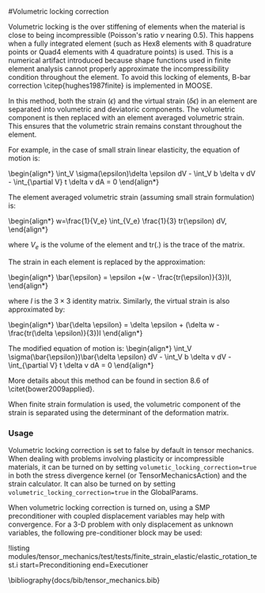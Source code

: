 #Volumetric locking correction

Volumetric locking is the over stiffening of elements when the material is close to being incompressible (Poisson's ratio $\nu$ nearing 0.5). This happens when a fully integrated element (such as Hex8 elements with 8 quadrature points or Quad4 elements with 4 quadrature points) is used. This is a numerical artifact introduced because shape functions used in finite element analysis cannot properly approximate the incompressibility condition throughout the element. To avoid this locking of elements, B-bar correction \citep{hughes1987finite} is implemented in MOOSE.

In this method, both the strain ($\epsilon$) and the virtual strain ($\delta \epsilon$) in an element are separated into volumetric and deviatoric components. The volumetric component is then replaced with an element averaged volumetric strain. This ensures that the volumetric strain remains constant throughout the element.

For example, in the case of small strain linear elasticity, the equation of motion is:

\begin{align*}
\int_V \sigma(\epsilon)\delta \epsilon dV - \int_V b \delta v dV - \int_{\partial V} t \delta v dA = 0
\end{align*}

The element averaged volumetric strain (assuming small strain formulation) is:

\begin{align*}
 w=\frac{1}{V_e} \int_{V_e} \frac{1}{3} tr(\epsilon) dV,
\end{align*}

where $V_e$ is the volume of the element and tr(.) is the trace of the matrix.

The strain in each element is replaced by the approximation:

\begin{align*}
\bar{\epsilon} = \epsilon +(w - \frac{tr(\epsilon)}{3})I,
\end{align*}

where $I$ is the $3 \times 3$ identity matrix. Similarly, the virtual strain is also approximated by:

\begin{align*}
\bar{\delta \epsilon} = \delta \epsilon + (\delta w - \frac{tr(\delta \epsilon)}{3})I
\end{align*}

The modified equation of motion is:
\begin{align*}
\int_V \sigma(\bar{\epsilon})\bar{\delta \epsilon} dV - \int_V b \delta v dV - \int_{\partial V} t \delta v dA = 0
\end{align*}

More details about this method can be found in section 8.6 of \citet{bower2009applied}.

When finite strain formulation is used, the volumetric component of the strain is separated using the determinant of the deformation matrix.

### Usage

Volumetric locking correction is set to false by default in tensor mechanics. When dealing with problems involving plasticity or incompressible materials, it can be turned on by setting `volumetic_locking_correction=true` in both the stress divergence kernel (or TensorMechanicsAction) and the strain calculator. It can also be turned on by setting `volumetric_locking_correction=true` in the GlobalParams.

When volumetric locking correction is turned on, using a SMP preconditioner with coupled displacement variables may help with convergence. For a 3-D problem with only displacement as unknown variables, the following pre-conditioner block may be used:

!listing modules/tensor_mechanics/test/tests/finite_strain_elastic/elastic_rotation_test.i start=Preconditioning end=Executioner

\bibliography{docs/bib/tensor_mechanics.bib}
